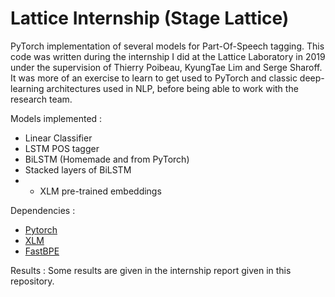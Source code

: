 # Lattice Internship (Stage Lattice)

PyTorch implementation of several models for Part-Of-Speech tagging. This code was written during the internship I did at the Lattice Laboratory in 2019 under the supervision of Thierry Poibeau, KyungTae Lim and Serge Sharoff. It was more of an exercise to learn to get used to PyTorch and classic deep-learning architectures used in NLP, before being able to work with the research team.

Models implemented :

* Linear Classifier
* LSTM POS tagger
* BiLSTM (Homemade and from PyTorch)
* Stacked layers of BiLSTM
* + XLM pre-trained embeddings

Dependencies :

* [Pytorch](https://pytorch.org/)
* [XLM](https://github.com/facebookresearch/XLM)
* [FastBPE](https://github.com/facebookresearch/XLM/tree/master/tools#fastbpe)

Results :
Some results are given in the internship report given in this repository.
